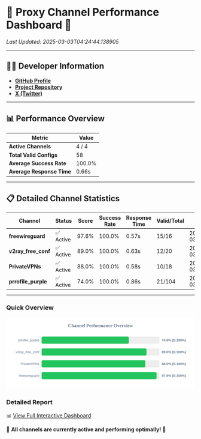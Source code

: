 # 🌟 Proxy Channel Performance Dashboard 🌟

_Last Updated: 2025-03-03T04:24:44.138905_

---

## 👩‍💻 Developer Information

- **[GitHub Profile](https://github.com/4n0nymou3)**  
- **[Project Repository](https://github.com/4n0nymou3/multi-proxy-config-fetcher)**  
- **[X (Twitter)](https://x.com/4n0nymou3)**  

---

## 📊 Performance Overview

| Metric                | Value       |
|-----------------------|-------------|
| **Active Channels**   | 4 / 4       |
| **Total Valid Configs** | 58          |
| **Average Success Rate** | 100.0%      |
| **Average Response Time** | 0.66s       |

---

## 📋 Detailed Channel Statistics

| Channel          | Status     | Score  | Success Rate | Response Time | Valid/Total | Last Success               |
|------------------|------------|--------|--------------|---------------|-------------|----------------------------|
| **freewireguard**  | ✅ Active  | 97.6%  | 100.0% | 0.57s         | 15/16       | 2025-03-03T04:24:44.137354 |
| **v2ray_free_conf**  | ✅ Active  | 89.0%  | 100.0% | 0.63s         | 12/20       | 2025-03-03T04:24:42.928210 |
| **PrivateVPNs**  | ✅ Active  | 88.0%  | 100.0% | 0.58s         | 10/18       | 2025-03-03T04:24:43.544536 |
| **prrofile_purple**  | ✅ Active  | 74.0%  | 100.0% | 0.86s         | 21/104       | 2025-03-03T04:24:42.262608 |

---

### Quick Overview
<div align="center">
  <a href="https://raw.githubusercontent.com/nullluser/NullRepo/refs/heads/main/assets/channel_stats_chart.svg">
    <img src="https://raw.githubusercontent.com/nullluser/NullRepo/refs/heads/main/assets/channel_stats_chart.svg" alt="Source Performance Statistics" width="800">
  </a>
</div>

### Detailed Report
📊 [View Full Interactive Dashboard](https://htmlpreview.github.io/?https://github.com/nullluser/NullRepo/blob/main/assets/performance_report.html)

🎉 **All channels are currently active and performing optimally!** 🎉
